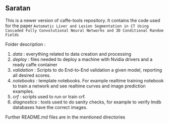 ## Saratan ##

This is a newer version of caffe-tools repository. It contains the code used for the paper `Automatic Liver and Lesion Segmentation in CT Using Cascaded Fully Convolutional Neural Networks and 3D Conditional Random Fields`


Folder description :
1. *data* : everything related to data creation and processing
1. *deploy* : files needed to deploy a machine with Nvidia drivers and a ready caffe container
1. *validation* : Scripts to do End-to-End validation a given model, reporting all desired scores.
1. *notebooks* : template notebooks. For example realtime training notebook to train a network and see realtime curves and image prediction examples.
1. *crf* : scripts used to run or train crf. 
1. *diagnostics* : tools used to do sanity checks, for example to verify lmdb databases have the correct images.

Further README.md files are in the mentioned directories
